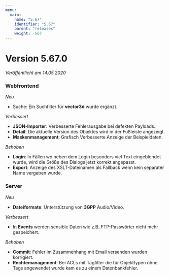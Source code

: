 ```yaml
---
menu:
  main:
    name: "5.67"
    identifier: "5.67"
    parent: "releases"
    weight: -567
---
```


# Version 5.67.0

*Veröffentlicht am 14.05.2020*

### Webfrontend

*Neu*

* Suche: Ein Suchfilter für **vector3d** wurde ergänzt.

*Verbessert*

* **JSON-Importer**: Verbesserte Fehlerausgabe bei defekten Payloads.
* **Detail**: Die aktuelle Version des Objektes wird in der Fußleiste angezeigt.
* **Maskenmanagement**: Grafisch Verbesserte Anzeige der Beispieldaten.

*Behoben*

* **Login**: In Fällen wo neben dem Login besonders viel Text eingeblendet wurde, wird die Größe des Dialogs jetzt korrekt angepasst.
* **Export**: Anzeige des XSLT-Dateinamen als Fallback wenn kein separater Name vergeben wurde.

### Server

*Neu*

* **Dateiformate**: Unterstützung von **3GPP** Audio/Video.

*Verbessert*

* In **Events** werden sensible Daten wie z.B. FTP-Passwörter nicht mehr gespeichert.

*Behoben*

* **Commit**: Fehler im Zusammenhang mit Email versenden wurden korrigiert.
* **Rechtemanagement**: Bei ACLs mit Tagfilter die für Objekttypen ohne Tags angewendet wurde kam es zu einem Datenbankfehler.